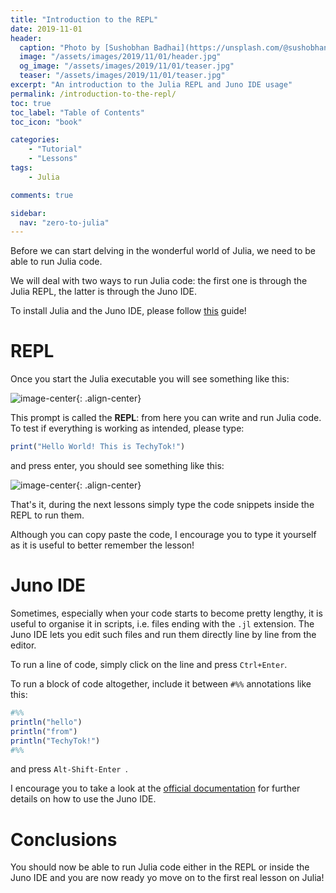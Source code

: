```yaml
---
title: "Introduction to the REPL"
date: 2019-11-01
header:
  caption: "Photo by [Sushobhan Badhai](https://unsplash.com/@sushobhan) on [Unsplash](https://unsplash.com)"
  image: "/assets/images/2019/11/01/header.jpg"
  og_image: "/assets/images/2019/11/01/teaser.jpg"
  teaser: "/assets/images/2019/11/01/teaser.jpg"
excerpt: "An introduction to the Julia REPL and Juno IDE usage"
permalink: /introduction-to-the-repl/
toc: true
toc_label: "Table of Contents"
toc_icon: "book"

categories:
    - "Tutorial"
    - "Lessons"
tags:
    - Julia

comments: true

sidebar:
  nav: "zero-to-julia"
---
```




Before we can start delving in the wonderful world of Julia, we need to be able to run Julia code. 

We will deal with two ways to run Julia code: the first one is through the Julia REPL, the latter is through the Juno IDE.

To install Julia and the Juno IDE, please follow [this]( https://techytok.com/atom-and-juno-setup-for-julia/ ) guide!

# REPL

Once you start the Julia executable you will see something like this:

![image-center](/assets/images/2019/11/01/REPL.jpg){: .align-center}

This prompt is called the **REPL**: from here you can write and run Julia code. To test if everything is working as intended, please type:

```julia
print("Hello World! This is TechyTok!")
```

and press enter, you should see something like this:

![image-center](/assets/images/2019/11/01/hello.jpg){: .align-center}

That's it, during the next lessons simply type the code snippets inside the REPL to run them.

Although you can copy paste the code, I encourage you to type it yourself as it is useful to better remember the lesson!

# Juno IDE

Sometimes, especially when your code starts to become pretty lengthy, it is useful to organise it in scripts, i.e. files ending with the `.jl` extension. The Juno IDE lets you edit such files and run them directly line by line from the editor. 

To run a line of code, simply click on the line and press `Ctrl+Enter`. 

To run a block of code altogether, include it between `#%%` annotations like this:

``` julia
#%%
println("hello")
println("from")
println("TechyTok!")
#%%
```

and press `Alt-Shift-Enter `.

I encourage you to take a look at the [official documentation]( https://docs.junolab.org/latest/man/basic_usage/ ) for further details on how to use the Juno IDE.

# Conclusions

You should now be able to run Julia code either in the REPL or inside the Juno IDE and you are now ready yo move on to the first real lesson on Julia!